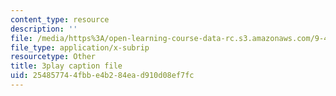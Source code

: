 ```yaml
---
content_type: resource
description: ''
file: /media/https%3A/open-learning-course-data-rc.s3.amazonaws.com/9-40-introduction-to-neural-computation-spring-2018/254857744fbbe4b284ead910d08ef7fc_3GC721pNRLE.srt
file_type: application/x-subrip
resourcetype: Other
title: 3play caption file
uid: 25485774-4fbb-e4b2-84ea-d910d08ef7fc
---
```

